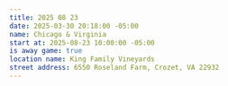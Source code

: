 ```yaml
---
title: 2025 08 23
date: 2025-03-30 20:18:00 -05:00
name: Chicago & Virginia
start at: 2025-08-23 10:00:00 -05:00
is away game: true
location name: King Family Vineyards
street address: 6550 Roseland Farm, Crozet, VA 22932
---
```


